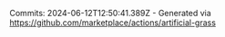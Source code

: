 Commits: 2024-06-12T12:50:41.389Z - Generated via https://github.com/marketplace/actions/artificial-grass
<br>
